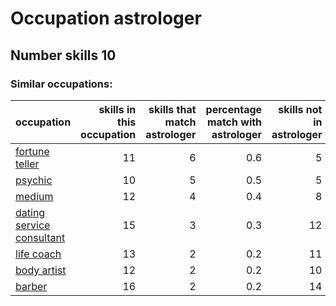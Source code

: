 # Occupation astrologer
## Number skills 10
### Similar occupations:
| occupation                                                |   skills in this occupation |   skills that match astrologer |   percentage match with astrologer |   skills not in astrologer |
|:----------------------------------------------------------|----------------------------:|-------------------------------:|-----------------------------------:|---------------------------:|
| [fortune teller](fortune_teller.md)                       |                          11 |                              6 |                                0.6 |                          5 |
| [psychic](psychic.md)                                     |                          10 |                              5 |                                0.5 |                          5 |
| [medium](medium.md)                                       |                          12 |                              4 |                                0.4 |                          8 |
| [dating service consultant](dating_service_consultant.md) |                          15 |                              3 |                                0.3 |                         12 |
| [life coach](life_coach.md)                               |                          13 |                              2 |                                0.2 |                         11 |
| [body artist](body_artist.md)                             |                          12 |                              2 |                                0.2 |                         10 |
| [barber](barber.md)                                       |                          16 |                              2 |                                0.2 |                         14 |
